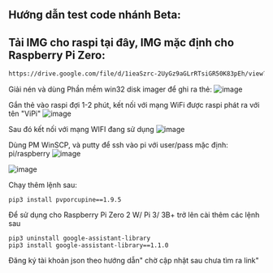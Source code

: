 ## Hướng dẫn test code nhánh Beta:

## Tải IMG cho raspi tại đây, IMG mặc định cho Raspberry Pi Zero:
```sh
https://drive.google.com/file/d/1ieaSzrc-2UyGz9aGLrRTsiGR50K83pEh/view?usp=sharing
```
Giải nén và dùng Phần mềm win32 disk imager để ghi ra thẻ:
![image](https://user-images.githubusercontent.com/57694952/177024364-5aa1771e-fccd-4340-8a68-9a0ffa8490a2.png)

Gắn thẻ vào raspi đợi 1-2 phút, kết nối với mạng WiFi được raspi phát ra với tên "ViPi"
![image](https://user-images.githubusercontent.com/57694952/177024308-4e08fbea-c3b3-49f8-8f2a-de8f6910acef.png)

Sau đó kết nối với mạng WIFI đang sử dụng
![image](https://user-images.githubusercontent.com/57694952/177024665-f17a300c-862f-4b39-96dc-550163f5449b.png)

Dùng PM WinSCP, và putty để ssh vào pi với user/pass mặc định: pi/raspberry
![image](https://user-images.githubusercontent.com/57694952/177024726-fd9d07a8-c7a9-4cab-bcc7-031a1bd87394.png)

![image](https://user-images.githubusercontent.com/57694952/177024745-1ff85019-6efe-42f9-a27c-b8c4f125ef71.png)

Chạy thêm lệnh sau:
```
pip3 install pvporcupine==1.9.5
```


Để sử dụng cho Raspberry Pi Zero 2 W/ Pi 3/ 3B+ trở lên cài thêm các lệnh sau
```
pip3 uninstall google-assistant-library
pip3 install google-assistant-library==1.1.0
```

Đăng ký tài khoản json theo hướng dẫn" chờ cập nhật sau chưa tìm ra link"
